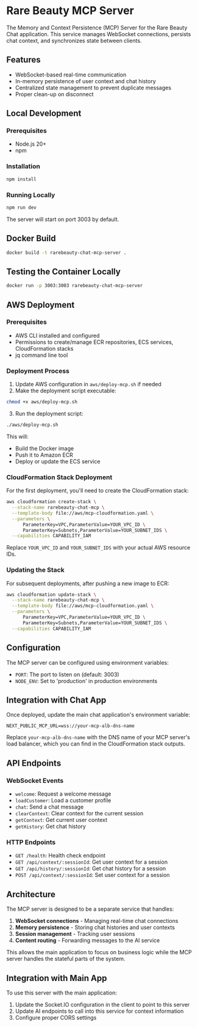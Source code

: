 # Rare Beauty MCP Server

The Memory and Context Persistence (MCP) Server for the Rare Beauty Chat application. This service manages WebSocket connections, persists chat context, and synchronizes state between clients.

## Features

- WebSocket-based real-time communication
- In-memory persistence of user context and chat history
- Centralized state management to prevent duplicate messages
- Proper clean-up on disconnect

## Local Development

### Prerequisites

- Node.js 20+
- npm

### Installation

```bash
npm install
```

### Running Locally

```bash
npm run dev
```

The server will start on port 3003 by default.

## Docker Build

```bash
docker build -t rarebeauty-chat-mcp-server .
```

## Testing the Container Locally

```bash
docker run -p 3003:3003 rarebeauty-chat-mcp-server
```

## AWS Deployment

### Prerequisites

- AWS CLI installed and configured
- Permissions to create/manage ECR repositories, ECS services, CloudFormation stacks
- jq command line tool

### Deployment Process

1. Update AWS configuration in `aws/deploy-mcp.sh` if needed
2. Make the deployment script executable:

```bash
chmod +x aws/deploy-mcp.sh
```

3. Run the deployment script:

```bash
./aws/deploy-mcp.sh
```

This will:
- Build the Docker image
- Push it to Amazon ECR
- Deploy or update the ECS service

### CloudFormation Stack Deployment

For the first deployment, you'll need to create the CloudFormation stack:

```bash
aws cloudformation create-stack \
  --stack-name rarebeauty-chat-mcp \
  --template-body file://aws/mcp-cloudformation.yaml \
  --parameters \
      ParameterKey=VPC,ParameterValue=YOUR_VPC_ID \
      ParameterKey=Subnets,ParameterValue=YOUR_SUBNET_IDS \
  --capabilities CAPABILITY_IAM
```

Replace `YOUR_VPC_ID` and `YOUR_SUBNET_IDS` with your actual AWS resource IDs.

### Updating the Stack

For subsequent deployments, after pushing a new image to ECR:

```bash
aws cloudformation update-stack \
  --stack-name rarebeauty-chat-mcp \
  --template-body file://aws/mcp-cloudformation.yaml \
  --parameters \
      ParameterKey=VPC,ParameterValue=YOUR_VPC_ID \
      ParameterKey=Subnets,ParameterValue=YOUR_SUBNET_IDS \
  --capabilities CAPABILITY_IAM
```

## Configuration

The MCP server can be configured using environment variables:

- `PORT`: The port to listen on (default: 3003)
- `NODE_ENV`: Set to 'production' in production environments

## Integration with Chat App

Once deployed, update the main chat application's environment variable:

```
NEXT_PUBLIC_MCP_URL=wss://your-mcp-alb-dns-name
```

Replace `your-mcp-alb-dns-name` with the DNS name of your MCP server's load balancer, which you can find in the CloudFormation stack outputs.

## API Endpoints

### WebSocket Events

- `welcome`: Request a welcome message
- `loadCustomer`: Load a customer profile
- `chat`: Send a chat message
- `clearContext`: Clear context for the current session
- `getContext`: Get current user context
- `getHistory`: Get chat history

### HTTP Endpoints

- `GET /health`: Health check endpoint
- `GET /api/context/:sessionId`: Get user context for a session
- `GET /api/history/:sessionId`: Get chat history for a session
- `POST /api/context/:sessionId`: Set user context for a session

## Architecture

The MCP server is designed to be a separate service that handles:

1. **WebSocket connections** - Managing real-time chat connections
2. **Memory persistence** - Storing chat histories and user contexts
3. **Session management** - Tracking user sessions
4. **Content routing** - Forwarding messages to the AI service

This allows the main application to focus on business logic while the MCP server handles the stateful parts of the system.

## Integration with Main App

To use this server with the main application:

1. Update the Socket.IO configuration in the client to point to this server
2. Update AI endpoints to call into this service for context information
3. Configure proper CORS settings 